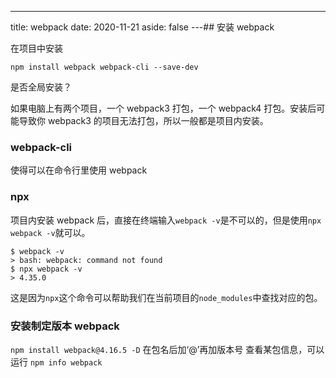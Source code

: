 ---
title: webpack
date: 2020-11-21
aside: false
---## 安装 webpack

在项目中安装

```
npm install webpack webpack-cli --save-dev
```

是否全局安装？

如果电脑上有两个项目，一个 webpack3 打包，一个 webpack4 打包。安装后可能导致你 webpack3 的项目无法打包，所以一般都是项目内安装。

### webpack-cli

使得可以在命令行里使用 webpack

### npx

项目内安装 webpack 后，直接在终端输入`webpack -v`是不可以的，但是使用`npx webpack -v`就可以。

```
$ webpack -v
> bash: webpack: command not found
$ npx webpack -v
> 4.35.0
```

这是因为`npx`这个命令可以帮助我们在当前项目的`node_modules`中查找对应的包。

### 安装制定版本 webpack

`npm install webpack@4.16.5 -D` 在包名后加‘@’再加版本号
查看某包信息，可以运行 `npm info webpack`
